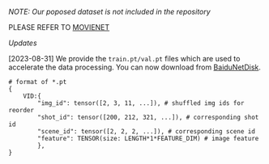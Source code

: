 *NOTE: Our poposed dataset is not included in the repository*

PLEASE REFER TO [MOVIENET](https://movienet.github.io/)

*Updates*

[2023-08-31] We provide the `train.pt/val.pt` files which are used to accelerate the data processing. You can now download from  [BaiduNetDisk](https://pan.baidu.com/s/1sIg-Vjp5S2xEu0PnMm-xqQ?pwd=qgum).

```
# format of *.pt
{
	VID:{
		"img_id": tensor([2, 3, 11, ...]), # shuffled img ids for reorder
		"shot_id": tensor([200, 212, 321, ...]), # corresponding shot id
		"scene_id": tensor([2, 2, 2, ...]), # corresponding scene id
		"feature": TENSOR(size: LENGTH*1*FEATURE_DIM) # image feature
		},
}
```
